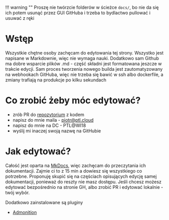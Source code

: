 !!! warning ""
    Proszę nie twórzcie folderów w ścieżce `docs/`, bo nie da się ich potem usunąć przez GUI GitHuba i trzeba to bydlactwo pullować i usuwać z ręki

# Wstęp
Wszystkie chętne osoby zachęcam do edytowania tej strony.
Wszystko jest napisane w Markdownie, więc nie wymaga nauki. Dodatkowo sam Github ma dobre wsparcie plików .md - część składni jest 
formatowana jeszcze w trakcie edycji.
Sam proces tworzenia nowego builda jest zautomatyzowany na webhookach GitHuba, więc nie trzeba się bawić w ssh albo dockerfile,
a zmiany trafiają na produkcje po kilku sekundach

# Co zrobić żeby móc edytować?
- zrób PR do [repozytorium](https://github.com/ptylczynski/wi) z kodem
- napisz do mnie maila - piotr@ptl.cloud
- napisz do mnie na DC - PTL@WI18
- wyślij mi inaczej swoją nazwę na GitHubie

# Jak edytować?
Całość jest oparta na [MkDocs](https://www.mkdocs.org/user-guide/writing-your-docs/), więc zachęcam do przeczytania ich dokumentacji.
Zajmie ci to z 15 min a dowiesz się wszystkiego co potrzebne. Proponuję skupić się na częściach opisujących edycję samej dokumentacji,
ponieważ do reszty nie masz dostępu.
Jeśli chcesz możesz edytować bezpośrednio na stronie GH, albo zrobić PR i edytować lokalnie - twój wybór.

Dodatkowo zainstalowane są pluginy
- [Admonition](https://python-markdown.github.io/extensions/admonition/)
